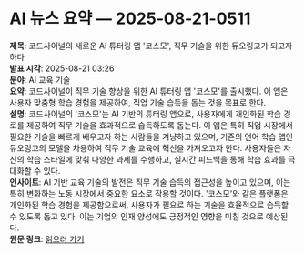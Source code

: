# AI 뉴스 요약 — 2025-08-21-0511

**제목**: 코드사이널의 새로운 AI 튜터링 앱 '코스모', 직무 기술을 위한 듀오링고가 되고자 하다  
**발표 시각**: 2025-08-21 03:26  
**분야**: AI 교육 기술  
**요약**: 코드사이널이 직무 기술 향상을 위한 AI 튜터링 앱 '코스모'를 출시했다. 이 앱은 사용자 맞춤형 학습 경험을 제공하여, 직업 기술 습득을 돕는 것을 목표로 한다.  
**설명**: 코드사이널의 '코스모'는 AI 기반의 튜터링 앱으로, 사용자에게 개인화된 학습 경로를 제공하여 직무 기술을 효과적으로 습득하도록 돕는다. 이 앱은 특히 직업 시장에서 필요한 기술을 빠르게 배우고자 하는 사람들을 겨냥하고 있으며, 기존의 언어 학습 앱인 듀오링고의 모델을 차용하여 직무 기술 교육에 혁신을 가져오고자 한다. 사용자들은 자신의 학습 스타일에 맞춰 다양한 과제를 수행하고, 실시간 피드백을 통해 학습 효과를 극대화할 수 있다.  
**인사이트**: AI 기반 교육 기술의 발전은 직무 기술 습득의 접근성을 높이고 있으며, 이는 특히 변화하는 노동 시장에서 중요한 요소로 작용할 것이다. '코스모'와 같은 플랫폼은 개인화된 학습 경험을 제공함으로써, 사용자가 필요로 하는 기술을 효율적으로 습득할 수 있도록 돕고 있다. 이는 기업의 인재 양성에도 긍정적인 영향을 미칠 것으로 예상된다.  
**원문 링크**: [읽으러 가기](https://venturebeat.com/ai/codesignals-new-ai-tutoring-app-cosmo-wants-to-be-the-duolingo-for-job-skills/)